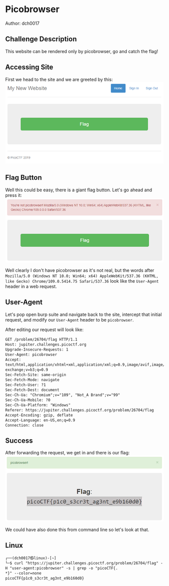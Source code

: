 # Picobrowser
Author: dch0017

## Challenge Description
This website can be rendered only by picobrowser, go and catch the flag!

## Accessing Site
First we head to the site and we are greeted by this: </br>
![site](./website.png)
</br>

## Flag Button
Well this could be easy, there is a giant flag button. Let's go ahead and press it:</br>
![flag error](./flagerror.png)
</br>

Well clearly I don't have picobrowser as it's not real, but the words after ```Mozilla/5.0 (Windows NT 10.0; Win64; x64) AppleWebKit/537.36 (KHTML, like Gecko) Chrome/109.0.5414.75 Safari/537.36``` look like the ```User-Agent``` header in a web request.

## User-Agent
Let's pop open burp suite and navigate back to the site, intercept that initial request, and modify our ```User-Agent``` header to be ```picobrowser```.

After editing our request will look like:
```
GET /problem/26704/flag HTTP/1.1
Host: jupiter.challenges.picoctf.org
Upgrade-Insecure-Requests: 1
User-Agent: picobrowser
Accept: text/html,application/xhtml+xml,application/xml;q=0.9,image/avif,image/webp,image/apng,*/*;q=0.8,application/signed-exchange;v=b3;q=0.9
Sec-Fetch-Site: same-origin
Sec-Fetch-Mode: navigate
Sec-Fetch-User: ?1
Sec-Fetch-Dest: document
Sec-Ch-Ua: "Chromium";v="109", "Not_A Brand";v="99"
Sec-Ch-Ua-Mobile: ?0
Sec-Ch-Ua-Platform: "Windows"
Referer: https://jupiter.challenges.picoctf.org/problem/26704/flag
Accept-Encoding: gzip, deflate
Accept-Language: en-US,en;q=0.9
Connection: close
```

## Success
After forwarding the request, we get in and there is our flag:</br>
![flag](./success.png)
</br>

We could have also done this from command line so let's look at that.

## Linux
```console
┌──(dch0017㉿linux)-[~]
└─$ curl "https://jupiter.challenges.picoctf.org/problem/26704/flag" -H "user-agent:picobrowser" -s | grep -o "picoCTF{.
*}" --color=none
picoCTF{p1c0_s3cr3t_ag3nt_e9b160d0}
```